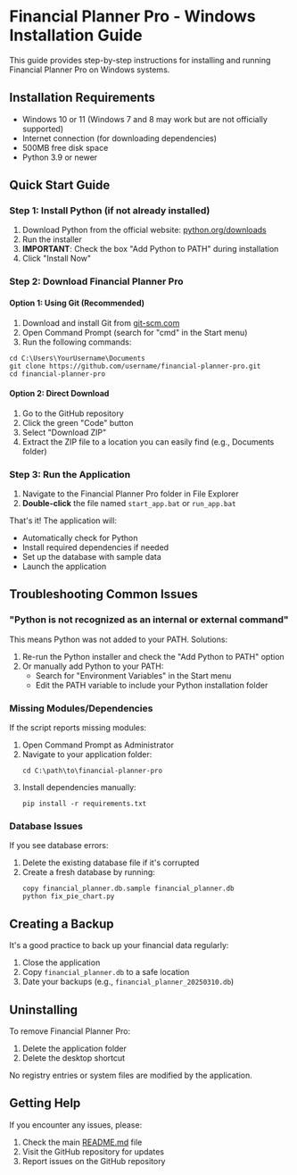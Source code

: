 # Financial Planner Pro - Windows Installation Guide

This guide provides step-by-step instructions for installing and running Financial Planner Pro on Windows systems.

## Installation Requirements

- Windows 10 or 11 (Windows 7 and 8 may work but are not officially supported)
- Internet connection (for downloading dependencies)
- 500MB free disk space
- Python 3.9 or newer

## Quick Start Guide

### Step 1: Install Python (if not already installed)

1. Download Python from the official website: [python.org/downloads](https://www.python.org/downloads/)
2. Run the installer
3. **IMPORTANT**: Check the box "Add Python to PATH" during installation
4. Click "Install Now"

### Step 2: Download Financial Planner Pro

#### Option 1: Using Git (Recommended)

1. Download and install Git from [git-scm.com](https://git-scm.com/download/win)
2. Open Command Prompt (search for "cmd" in the Start menu)
3. Run the following commands:

```
cd C:\Users\YourUsername\Documents
git clone https://github.com/username/financial-planner-pro.git
cd financial-planner-pro
```

#### Option 2: Direct Download

1. Go to the GitHub repository
2. Click the green "Code" button
3. Select "Download ZIP"
4. Extract the ZIP file to a location you can easily find (e.g., Documents folder)

### Step 3: Run the Application

1. Navigate to the Financial Planner Pro folder in File Explorer
2. **Double-click** the file named `start_app.bat` or `run_app.bat`

That's it! The application will:
- Automatically check for Python
- Install required dependencies if needed
- Set up the database with sample data
- Launch the application

## Troubleshooting Common Issues

### "Python is not recognized as an internal or external command"

This means Python was not added to your PATH. Solutions:
1. Re-run the Python installer and check the "Add Python to PATH" option
2. Or manually add Python to your PATH:
   - Search for "Environment Variables" in the Start menu
   - Edit the PATH variable to include your Python installation folder

### Missing Modules/Dependencies

If the script reports missing modules:
1. Open Command Prompt as Administrator
2. Navigate to your application folder:
   ```
   cd C:\path\to\financial-planner-pro
   ```
3. Install dependencies manually:
   ```
   pip install -r requirements.txt
   ```

### Database Issues

If you see database errors:
1. Delete the existing database file if it's corrupted
2. Create a fresh database by running:
   ```
   copy financial_planner.db.sample financial_planner.db
   python fix_pie_chart.py
   ```

## Creating a Backup

It's a good practice to back up your financial data regularly:
1. Close the application
2. Copy `financial_planner.db` to a safe location
3. Date your backups (e.g., `financial_planner_20250310.db`)

## Uninstalling

To remove Financial Planner Pro:
1. Delete the application folder
2. Delete the desktop shortcut

No registry entries or system files are modified by the application.

## Getting Help

If you encounter any issues, please:
1. Check the main [README.md](README.md) file
2. Visit the GitHub repository for updates
3. Report issues on the GitHub repository
